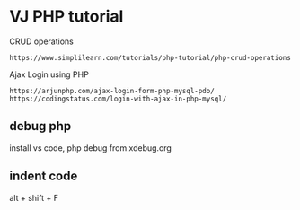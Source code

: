 # VJ PHP tutorial

CRUD operations

```
https://www.simplilearn.com/tutorials/php-tutorial/php-crud-operations
```
Ajax Login using PHP
```
https://arjunphp.com/ajax-login-form-php-mysql-pdo/
https://codingstatus.com/login-with-ajax-in-php-mysql/
```

## debug php

install vs code, php debug from xdebug.org


## indent code
alt + shift + F

